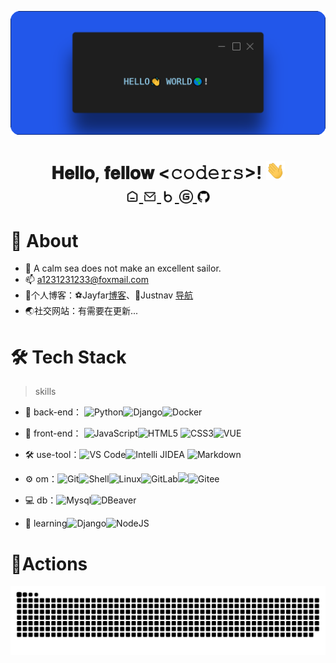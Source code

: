 [<img src="./assets/hello.png">](https://www.liushen.fun)

<h1 align="center">𝐇𝐞𝐥𝐥𝐨, 𝐟𝐞𝐥𝐥𝐨𝐰 <𝚌𝚘𝚍𝚎𝚛𝚜></𝚌𝚘𝚍𝚎𝚛𝚜>! <img src="./assets/image.gif" width="30px" alt=""><br>
<a href="">
  <img align="center" alt="个人主页" width="22px" src="./assets/icon/home.svg" />
</a>
  <a href="mailto:a1231231233@foxmail.com">
  <img align="center" alt="邮箱" width="22px" src="./assets/icon/email.svg" />
</a>
<a href="https://jayfar.top/">
  <img align="center" alt="个人博客" width="22px" src="./assets/icon/blog.svg" />
</a>
<a href="https://gitee.com/BorenHU">
  <img align="center" alt="gitee首页" width="22px" src="./assets/icon/gitee.svg" />
</a>
<a href="https://github.com/BorenHU">
  <img align="center" alt="github主页" width="22px" src="./assets/icon/github.svg" />
</a>

# 🚀 About


- 💬 A calm sea does not make an excellent sailor.
- 📫 a1231231233@foxmail.com
- 🚀个人博客：⚽Jayfar[博客](https://jayfar.top/)、🥚Justnav [导航](https://justnav.us.kg/)
- 🌏社交网站：有需要在更新...

# 🛠 Tech Stack

> skills

- 🔭 back-end： ![Python](https://img.shields.io/badge/-Python-yellow?style=flat-circle&logo=Python)![Django](https://img.shields.io/badge/-Django-green?style=flat-circle&logo=Django)![Docker](https://img.shields.io/badge/-Docker-blue?style=flat-circle&logo=Docker)

- 👯 front-end： ![JavaScript](https://img.shields.io/badge/-JavaScript-yellow?style=flat-circle&logo=javascript)![HTML5](https://img.shields.io/badge/-HTML5-yellow?style=flat-circle&logo=html5) ![CSS3](https://img.shields.io/badge/-CSS3-yellow?style=flat-circle&logo=css3)![VUE](https://img.shields.io/badge/-VUE-blue?style=flat-circle&logo=VUE)

- :hammer_and_wrench: use-tool：![VS Code](https://img.shields.io/badge/-VSCode-blue?style=flat-circle&logo=VSCode)![Intelli JIDEA](https://img.shields.io/badge/-IntelliJIDEA-black?style=flat-circle&logo=IntelliJIDEA) ![Markdown](https://img.shields.io/badge/-Markdown-black?style=flat-circle&logo=markdown)

- ⚙️ om：![Git](https://img.shields.io/badge/-Git-yellow?style=flat-circle&logo=git)![Shell](https://img.shields.io/badge/-Shell-red?style=flat-circle&logo=shell)![Linux](https://img.shields.io/badge/-Linux-gray?style=flat-circle&logo=Linux)![GitLab](https://img.shields.io/badge/-GitLab-orange?style=flat-circle&logo=GitLab)![](https://img.shields.io/badge/-GitHub-black?style=flat-circle&logo=GitHub)![Gitee](https://img.shields.io/badge/-Gitee-red?style=flat-circle&logo=Gitee)

- 💻 db：![Mysql](https://img.shields.io/badge/-Mysql-white?style=flat-circle&logo=mysql)![DBeaver](https://img.shields.io/badge/-DBeaver-dark?style=flat-circle&logo=dbeaver)

- 🌱 learning![Django](https://img.shields.io/badge/-Django-green?style=flat-circle&logo=Django)![NodeJS](https://img.shields.io/badge/-NodeJS-green?style=flat-circle&logo=Nodejs)

# 🔭Actions


<picture>
  <source media="(prefers-color-scheme: dark)" srcset="https://raw.githubusercontent.com/holic-x/holic-x/output/github-contribution-grid-snake-dark.svg">
  <source media="(prefers-color-scheme: light)" srcset="https://raw.githubusercontent.com/holic-x/holic-x/output/github-contribution-grid-snake.svg">
  <img alt="github contribution grid snake animation" src="https://raw.githubusercontent.com/adorabled4/adorabled4/output/github-contribution-grid-snake.svg">
</picture>

